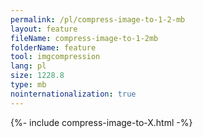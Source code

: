 ```yaml
---
permalink: /pl/compress-image-to-1-2-mb
layout: feature
fileName: compress-image-to-1-2mb
folderName: feature
tool: imgcompression
lang: pl
size: 1228.8
type: mb
nointernationalization: true
---
```

{%- include compress-image-to-X.html -%}
      